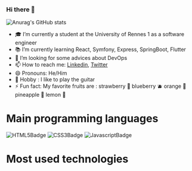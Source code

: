 ### Hi there 👋

![Anurag's GitHub stats](https://github-readme-stats.vercel.app/api?username=tandrian&show_icons=true&theme=tokyonight)

- :mortar_board: I’m currently a student at the University of Rennes 1 as a software engineer
- :books: I’m currently learning React, Symfony, Express, SpringBoot, Flutter
- 🤔 I’m looking for some advices about DevOps
- 📫 How to reach me: [Linkedin](https://www.linkedin.com/in/rakotoarisoa-tahiriniaina-andrian-4a01aa211/), [Twitter](https://twitter.com/OkimaruYu)
- 😄 Pronouns: He/Him
- :guitar: Hobby : I like to play the guitar
- ⚡ Fun fact: My favorite fruits are : strawberry :strawberry: blueberry :blueberries: orange :orange: pineapple :pineapple: lemon :lemon:

# Main programming languages
![HTML5Badge](https://img.shields.io/badge/-HTML5-orange?style=flat-square&logo=HTML5&logoColor=white)
![CSS3Badge](https://img.shields.io/badge/-CSS3-bleu?style=flat-square&logo=CSS3&logoColor=white)
![JavascriptBadge](https://img.shields.io/badge/-JAVASCRIPT-yellow?style=flat-square&logo=Javascript&logoColor=black)



# Most used technologies
